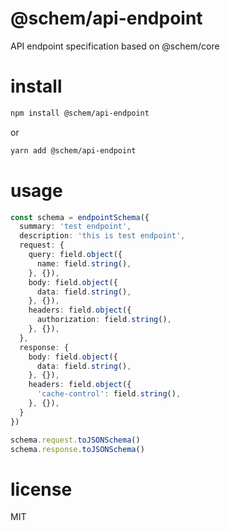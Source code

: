 # @schem/api-endpoint

API endpoint specification based on @schem/core

# install

```bash
npm install @schem/api-endpoint
```

or

```bash
yarn add @schem/api-endpoint
```

# usage

```ts
const schema = endpointSchema({
  summary: 'test endpoint',
  description: 'this is test endpoint',
  request: {
    query: field.object({
      name: field.string(),
    }, {}),
    body: field.object({
      data: field.string(),
    }, {}),
    headers: field.object({
      authorization: field.string(),
    }, {}),
  },
  response: {
    body: field.object({
      data: field.string(),
    }, {}),
    headers: field.object({
      'cache-control': field.string(),
    }, {}),
  }
})

schema.request.toJSONSchema()
schema.response.toJSONSchema()
```

# license

MIT
